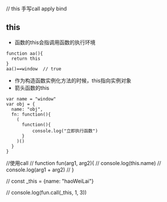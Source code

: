 // this 手写call apply bind 

## this
- 函数的this会指调用函数的执行环境
```
function aa(){
  return this
}
aa()==window  // true
```
- 作为构造函数实例化方法的时候，this指向实例对象
- 箭头函数的this
```
var name = "window"
var obj = {
  name: "obj",
  fn: function(){
    (
      function(){
          console.log("立即执行函数")
      }
    )()
  }
}
```




//使用call
// function fun(arg1, arg2){
//   console.log(this.name)
//   console.log(arg1 + arg2)
// }

// const _this = {name: "haoWeiLai"}

// console.log(fun.call(_this, 1, 3)) 

